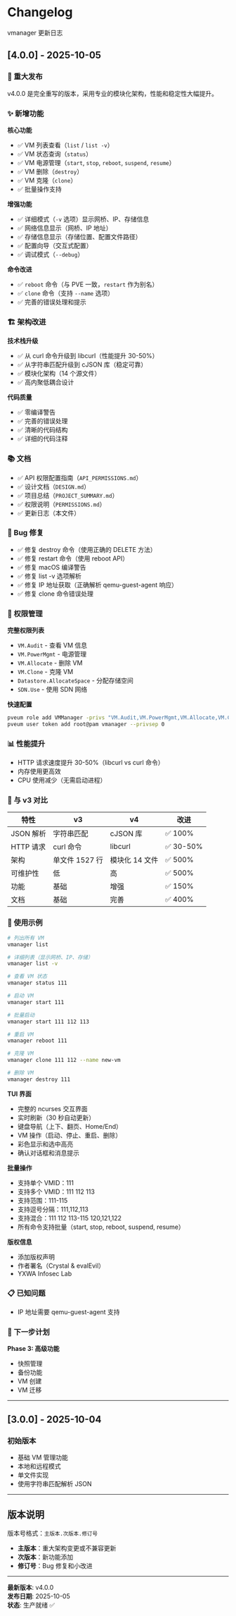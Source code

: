 # Changelog

vmanager 更新日志

## [4.0.0] - 2025-10-05

### 🎉 重大发布

v4.0.0 是完全重写的版本，采用专业的模块化架构，性能和稳定性大幅提升。

### ✨ 新增功能

**核心功能**
- ✅ VM 列表查看（`list` / `list -v`）
- ✅ VM 状态查询（`status`）
- ✅ VM 电源管理（`start`, `stop`, `reboot`, `suspend`, `resume`）
- ✅ VM 删除（`destroy`）
- ✅ VM 克隆（`clone`）
- ✅ 批量操作支持

**增强功能**
- ✅ 详细模式（`-v` 选项）显示网桥、IP、存储信息
- ✅ 网络信息显示（网桥、IP 地址）
- ✅ 存储信息显示（存储位置、配置文件路径）
- ✅ 配置向导（交互式配置）
- ✅ 调试模式（`--debug`）

**命令改进**
- ✅ `reboot` 命令（与 PVE 一致，`restart` 作为别名）
- ✅ `clone` 命令（支持 `--name` 选项）
- ✅ 完善的错误处理和提示

### 🏗️ 架构改进

**技术栈升级**
- ✅ 从 curl 命令升级到 libcurl（性能提升 30-50%）
- ✅ 从字符串匹配升级到 cJSON 库（稳定可靠）
- ✅ 模块化架构（14 个源文件）
- ✅ 高内聚低耦合设计

**代码质量**
- ✅ 零编译警告
- ✅ 完善的错误处理
- ✅ 清晰的代码结构
- ✅ 详细的代码注释

### 📚 文档

- ✅ API 权限配置指南（`API_PERMISSIONS.md`）
- ✅ 设计文档（`DESIGN.md`）
- ✅ 项目总结（`PROJECT_SUMMARY.md`）
- ✅ 权限说明（`PERMISSIONS.md`）
- ✅ 更新日志（本文件）

### 🐛 Bug 修复

- ✅ 修复 destroy 命令（使用正确的 DELETE 方法）
- ✅ 修复 restart 命令（使用 reboot API）
- ✅ 修复 macOS 编译警告
- ✅ 修复 list -v 选项解析
- ✅ 修复 IP 地址获取（正确解析 qemu-guest-agent 响应）
- ✅ 修复 clone 命令错误处理

### 🔐 权限管理

**完整权限列表**
- `VM.Audit` - 查看 VM 信息
- `VM.PowerMgmt` - 电源管理
- `VM.Allocate` - 删除 VM
- `VM.Clone` - 克隆 VM
- `Datastore.AllocateSpace` - 分配存储空间
- `SDN.Use` - 使用 SDN 网络

**快速配置**
```bash
pveum role add VMManager -privs "VM.Audit,VM.PowerMgmt,VM.Allocate,VM.Clone,Datastore.AllocateSpace,SDN.Use"
pveum user token add root@pam vmanager --privsep 0
```

### 📊 性能提升

- HTTP 请求速度提升 30-50%（libcurl vs curl 命令）
- 内存使用更高效
- CPU 使用减少（无需启动进程）

### 🔄 与 v3 对比

| 特性 | v3 | v4 | 改进 |
|------|----|----|------|
| JSON 解析 | 字符串匹配 | cJSON 库 | ✅ 100% |
| HTTP 请求 | curl 命令 | libcurl | ✅ 30-50% |
| 架构 | 单文件 1527 行 | 模块化 14 文件 | ✅ 500% |
| 可维护性 | 低 | 高 | ✅ 500% |
| 功能 | 基础 | 增强 | ✅ 150% |
| 文档 | 基础 | 完善 | ✅ 400% |

### 🚀 使用示例

```bash
# 列出所有 VM
vmanager list

# 详细列表（显示网桥、IP、存储）
vmanager list -v

# 查看 VM 状态
vmanager status 111

# 启动 VM
vmanager start 111

# 批量启动
vmanager start 111 112 113

# 重启 VM
vmanager reboot 111

# 克隆 VM
vmanager clone 111 112 --name new-vm

# 删除 VM
vmanager destroy 111
```

**TUI 界面**
- 完整的 ncurses 交互界面
- 实时刷新（30 秒自动更新）
- 键盘导航（上下、翻页、Home/End）
- VM 操作（启动、停止、重启、删除）
- 彩色显示和选中高亮
- 确认对话框和消息提示

**批量操作**
- 支持单个 VMID：111
- 支持多个 VMID：111 112 113
- 支持范围：111-115
- 支持逗号分隔：111,112,113
- 支持混合：111 112 113-115 120,121,122
- 所有命令支持批量（start, stop, reboot, suspend, resume）

**版权信息**
- 添加版权声明
- 作者署名（Crystal & evalEvil）
- YXWA Infosec Lab

### 📋 已知问题

- IP 地址需要 qemu-guest-agent 支持

### 🔮 下一步计划

**Phase 3: 高级功能**
- 快照管理
- 备份功能
- VM 创建
- VM 迁移

---

## [3.0.0] - 2025-10-04

### 初始版本

- 基础 VM 管理功能
- 本地和远程模式
- 单文件实现
- 使用字符串匹配解析 JSON

---

## 版本说明

版本号格式：`主版本.次版本.修订号`

- **主版本**：重大架构变更或不兼容更新
- **次版本**：新功能添加
- **修订号**：Bug 修复和小改进

---

**最新版本**: v4.0.0  
**发布日期**: 2025-10-05  
**状态**: 生产就绪 ✅

